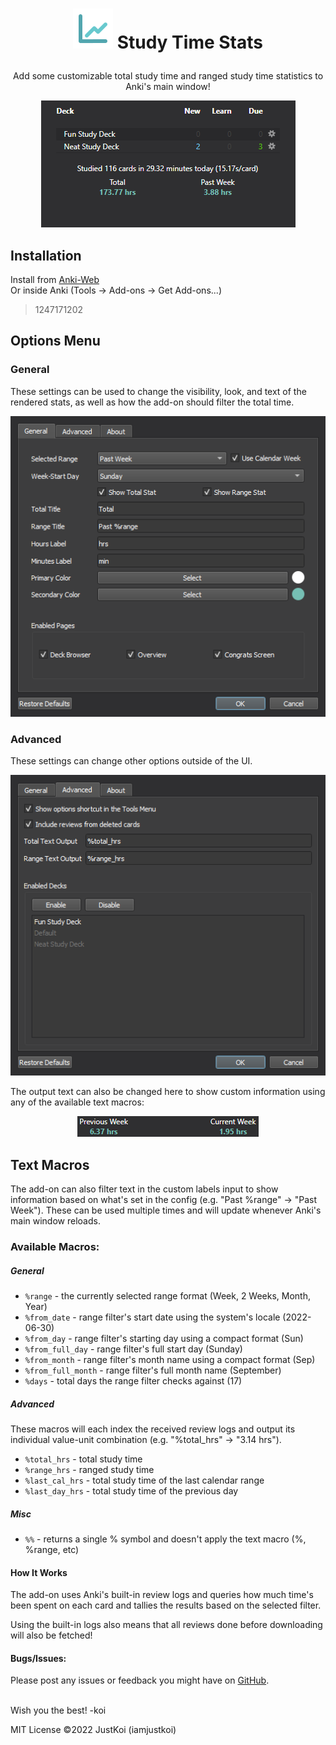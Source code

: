 # <p align="center"><img src="raw/stats_icon.svg"> Study Time Stats</p>
<p align="center">Add some customizable total study time and ranged study time statistics to Anki's main window!</p>  
<p align="center"><img src=".github/main_ui.png"></p>

## Installation  
Install from [Anki-Web](https://ankiweb.net/shared/info/1247171202)  
Or inside Anki (Tools -> Add-ons -> Get Add-ons...)
> 1247171202

## Options Menu  
### General
These settings can be used to change the visibility, look, and text of the rendered stats, as well as how the add-on should filter the total time.  
<p align="center"><img src=".github/options_general.png"></p>

### Advanced
These settings can change other options outside of the UI.
<p align="center"><img src=".github/options_advanced.png"></p>  

The output text can also be changed here to show custom information using any of the available text macros:
<p align="center"><img src=".github/custom_stat.png"></p>


## Text Macros
The add-on can also filter text in the custom labels input to show information based on what's set in the config (e.g. "Past %range" -> "Past Week"). These can be used multiple times and will update whenever Anki's main window reloads.

### Available Macros:
##### General
+ `%range` - the currently selected range format (Week, 2 Weeks, Month, Year)
+ `%from_date` - range filter's start date using the system's locale (2022-06-30)
+ `%from_day` - range filter's starting day using a compact format (Sun)
+ `%from_full_day` - range filter's full start day (Sunday)
+ `%from_month` - range filter's month name using a compact format (Sep)
+ `%from_full_month` - range filter's full month name (September)
+ `%days` - total days the range filter checks against (17)
##### Advanced
These macros will each index the received review logs and output its individual value-unit combination (e.g. "%total_hrs" -> "3.14 hrs").
+ `%total_hrs` - total study time
+ `%range_hrs` - ranged study time
+ `%last_cal_hrs` - total study time of the last calendar range
+ `%last_day_hrs` - total study time of the previous day
##### Misc
+ `%%` - returns a single % symbol and doesn't apply the text macro (%, %range, etc)

#### How It Works
The add-on uses Anki's built-in review logs and queries how much time's been spent on each card and tallies the results based on the selected filter.

Using the built-in logs also means that all reviews done before downloading will also be fetched!

#### Bugs/Issues:
Please post any issues or feedback you might have on [GitHub](https://github.com/iamjustkoi/StudyTimeStats/issues).
<br></br>  

Wish you the best! -koi

MIT License ©2022 JustKoi (iamjustkoi)
